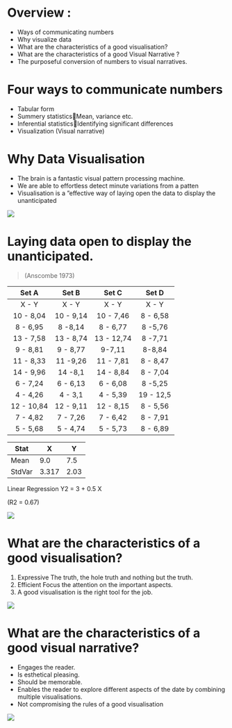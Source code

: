 # Overview :
* Ways of communicating numbers
* Why visualize data
* What are the characteristics of a good visualisation?
* What are the characteristics of a good Visual Narrative ?
* The purposeful conversion of numbers to visual narratives.

# Four ways to communicate numbers
* Tabular form
* Summery statisticsMean, variance etc.
* Inferential statisticsIdentifying significant differences
* Visualization (Visual narrative)

# Why Data Visualisation
* The brain is a fantastic visual pattern processing machine. 
* We are able to effortless detect minute variations from a patten
* Visualisation is a ”effective way of laying open the data to display the unanticipated

![](https://geoinformatik.github.io/webbooks/GIS_VIZ/viz_res/num_viz1.jpg)

# Laying data open to display the unanticipated.
> (Anscombe 1973)

Set A |Set B| Set C | Set D
:---:|:---:|:---:|:---:
X - Y| X - Y| X - Y| X - Y
10 - 8,04| 10 - 9,14| 10 - 7,46| 8 - 6,58|
8 - 6,95|8  -8,14|8 - 6,77|8 -5,76
13 - 7,58|13 - 8,74|13 - 12,74|8 -7,71
9 - 8,81|9 - 8,77|9-7,11|8-8,84
11 - 8,33|11 -9,26|11 - 7,81|8 - 8,47
14 - 9,96|14 -8,1|14 - 8,84| 8 - 7,04
6 - 7,24|6 - 6,13|6 - 6,08|8 -5,25
4 - 4,26|4 - 3,1|4 - 5,39|19 - 12,5
12 - 10,84|12 - 9,11|12 - 8,15|8 - 5,56
7 - 4,82|7 - 7,26|7 - 6,42|8 - 7,91
5 - 5,68|5 - 4,74|5 - 5,73|8 - 6,89

Stat|X|Y
---|---|---
Mean|9.0|7.5 
StdVar |3.317|2.03

Linear Regression Y2 = 3 + 0.5 X


(R2 = 0.67)


![](https://geoinformatik.github.io/webbooks/GIS_VIZ/viz_res/graph_set%20A-D.png)


# What are the characteristics of a good visualisation?
1. Expressive The truth, the hole truth and nothing but the truth.
2. Efficient Focus the attention on the important aspects.
3. A good visualisation is the right tool for the job.

![](https://geoinformatik.github.io/webbooks/GIS_VIZ/viz_res/graph.jpg)


# What are the characteristics of a good visual narrative?
* Engages the reader.
* Is esthetical pleasing.
* Should be memorable.
* Enables the reader to explore different aspects of the date by combining multiple visualisations.
* Not compromising the rules of a good visualisation

![](https://geoinformatik.github.io/webbooks/GIS_VIZ/viz_res/diamands.jpg)



